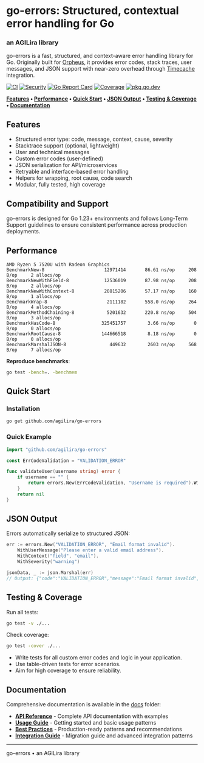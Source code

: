 # go-errors: Structured, contextual error handling for Go
### an AGILira library

go-errors is a fast, structured, and context-aware error handling library for Go.
Originally built for [Orpheus](https://github.com/agilira/orpheus), it provides error codes, stack traces, user messages, and JSON support with near-zero overhead through [Timecache](https://github.com/agilira/go-timecache) integration.

[![CI](https://github.com/agilira/go-errors/actions/workflows/ci.yml/badge.svg)](https://github.com/agilira/go-errors/actions/workflows/ci.yml)
[![Security](https://img.shields.io/badge/Security-gosec-brightgreen)](https://github.com/agilira/go-errors/actions/workflows/ci.yml)
[![Go Report Card](https://goreportcard.com/badge/github.com/agilira/go-errors?v=2)](https://goreportcard.com/report/github.com/agilira/go-errors)
[![Coverage](https://codecov.io/gh/agilira/go-errors/branch/main/graph/badge.svg)](https://codecov.io/gh/agilira/go-errors)
[![pkg.go.dev](https://pkg.go.dev/badge/github.com/agilira/go-errors.svg)](https://pkg.go.dev/github.com/agilira/go-errors)

**[Features](#features) • [Performance](#performance) • [Quick Start](#quick-start) • [JSON Output](#json-output) • [Testing & Coverage](#testing--coverage) • [Documentation](#documentation)**

## Features
- Structured error type: code, message, context, cause, severity
- Stacktrace support (optional, lightweight)
- User and technical messages
- Custom error codes (user-defined)
- JSON serialization for API/microservices
- Retryable and interface-based error handling
- Helpers for wrapping, root cause, code search
- Modular, fully tested, high coverage

## Compatibility and Support

go-errors is designed for Go 1.23+ environments and follows Long-Term Support guidelines to ensure consistent performance across production deployments.

## Performance

```
AMD Ryzen 5 7520U with Radeon Graphics
BenchmarkNew-8                      12971414       86.61 ns/op     208 B/op     2 allocs/op
BenchmarkNewWithField-8             12536019       87.98 ns/op     208 B/op     2 allocs/op
BenchmarkNewWithContext-8           20815206       57.17 ns/op     160 B/op     1 allocs/op
BenchmarkWrap-8                      2111182       558.0 ns/op     264 B/op     4 allocs/op
BenchmarkMethodChaining-8            5201632       220.8 ns/op     504 B/op     3 allocs/op
BenchmarkHasCode-8                 325451757        3.66 ns/op       0 B/op     0 allocs/op
BenchmarkRootCause-8               144666518        8.18 ns/op       0 B/op     0 allocs/op
BenchmarkMarshalJSON-8                449632        2603 ns/op     568 B/op     7 allocs/op
```

**Reproduce benchmarks**:
```bash
go test -bench=. -benchmem
```

## Quick Start

### Installation

```sh
go get github.com/agilira/go-errors
```

### Quick Example
```go
import "github.com/agilira/go-errors"

const ErrCodeValidation = "VALIDATION_ERROR"

func validateUser(username string) error {
    if username == "" {
        return errors.New(ErrCodeValidation, "Username is required").WithUserMessage("Please enter a username.")
    }
    return nil
}
```

## JSON Output
Errors automatically serialize to structured JSON:
```go
err := errors.New("VALIDATION_ERROR", "Email format invalid").
    WithUserMessage("Please enter a valid email address").
    WithContext("field", "email").
    WithSeverity("warning")

jsonData, _ := json.Marshal(err)
// Output: {"code":"VALIDATION_ERROR","message":"Email format invalid","user_msg":"Please enter a valid email address","context":{"field":"email"},"severity":"warning","timestamp":"2025-01-27T10:30:00Z",...}
```

## Testing & Coverage
Run all tests:
```sh
go test -v ./...
```
Check coverage:
```sh
go test -cover ./...
```
- Write tests for all custom error codes and logic in your application.
- Use table-driven tests for error scenarios.
- Aim for high coverage to ensure reliability.

## Documentation

Comprehensive documentation is available in the [docs](./docs/) folder:

- **[API Reference](./docs/api.md)** - Complete API documentation with examples
- **[Usage Guide](./docs/usage.md)** - Getting started and basic usage patterns
- **[Best Practices](./docs/best-practices.md)** - Production-ready patterns and recommendations
- **[Integration Guide](./docs/integration.md)** - Migration guide and advanced integration patterns

---

go-errors • an AGILira library
